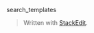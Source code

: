 
search_templates

> Written with [StackEdit](https://stackedit.io/).
<!--stackedit_data:
eyJoaXN0b3J5IjpbLTE1OTIwMTIwOTRdfQ==
-->